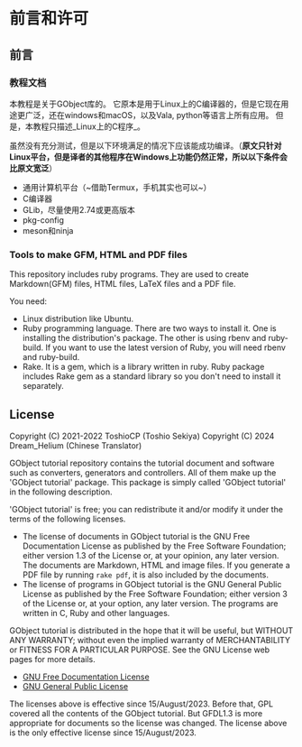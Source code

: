 # 前言和许可

## 前言

### 教程文档

本教程是关于GObject库的。
它原本是用于Linux上的C编译器的，但是它现在用途更广泛，还在windows和macOS，以及Vala, python等语言上所有应用。
但是，本教程只描述_Linux上的C程序_。

虽然没有充分测试，但是以下环境满足的情况下应该能成功编译。（**原文只针对Linux平台，但是译者的其他程序在Windows上功能仍然正常，所以以下条件会比原文宽泛**）

- 通用计算机平台（~借助Termux，手机其实也可以~）
- C编译器
- GLib，尽量使用2.74或更高版本
- pkg-config
- meson和ninja

### Tools to make GFM, HTML and PDF files

This repository includes ruby programs.
They are used to create Markdown(GFM) files, HTML files, LaTeX files and a PDF file.

You need:

- Linux distribution like Ubuntu.
- Ruby programming language.
There are two ways to install it.
One is installing the distribution's package.
The other is using rbenv and ruby-build.
If you want to use the latest version of Ruby, you will need rbenv and ruby-build.
- Rake.
It is a gem, which is a library written in ruby.
Ruby package includes Rake gem as a standard library so you don't need to install it separately.

## License

Copyright (C) 2021-2022  ToshioCP (Toshio Sekiya)
Copyright (C) 2024 Dream_Helium (Chinese Translator)

GObject tutorial repository contains the tutorial document and software such as converters, generators and controllers.
All of them make up the 'GObject tutorial' package.
This package is simply called 'GObject tutorial' in the following description.

'GObject tutorial' is free; you can redistribute it and/or modify it under the terms of the following licenses.

- The license of documents in GObject tutorial is the GNU Free Documentation License as published by the Free Software Foundation;
either version 1.3 of the License or, at your opinion, any later version.
The documents are Markdown, HTML and image files.
If you generate a PDF file by running `rake pdf`, it is also included by the documents.
- The license of programs in GObject tutorial is the GNU General Public License as published by the Free Software Foundation;
either version 3 of the License or, at your option, any later version.
The programs are written in C, Ruby and other languages.

GObject tutorial is distributed in the hope that it will be useful,
but WITHOUT ANY WARRANTY; without even the implied warranty of MERCHANTABILITY or FITNESS FOR A PARTICULAR PURPOSE.
See the GNU License web pages for more details.

- [GNU Free Documentation License](https://www.gnu.org/licenses/fdl-1.3.html)
- [GNU General Public License](https://www.gnu.org/licenses/gpl-3.0.html)

The licenses above is effective since 15/August/2023.
Before that, GPL covered all the contents of the GObject tutorial.
But GFDL1.3 is more appropriate for documents so the license was changed.
The license above is the only effective license since 15/August/2023.
